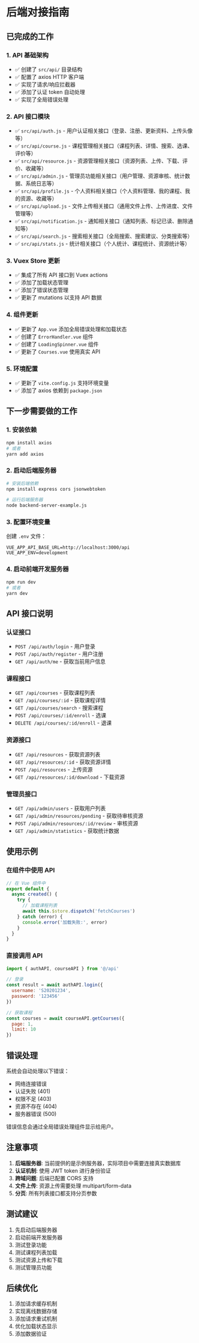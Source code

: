 # 后端对接指南

## 已完成的工作

### 1. API 基础架构
- ✅ 创建了 `src/api/` 目录结构
- ✅ 配置了 axios HTTP 客户端
- ✅ 实现了请求/响应拦截器
- ✅ 添加了认证 token 自动处理
- ✅ 实现了全局错误处理

### 2. API 接口模块
- ✅ `src/api/auth.js` - 用户认证相关接口（登录、注册、更新资料、上传头像等）
- ✅ `src/api/course.js` - 课程管理相关接口（课程列表、详情、搜索、选课、评价等）
- ✅ `src/api/resource.js` - 资源管理相关接口（资源列表、上传、下载、评价、收藏等）
- ✅ `src/api/admin.js` - 管理员功能相关接口（用户管理、资源审核、统计数据、系统日志等）
- ✅ `src/api/profile.js` - 个人资料相关接口（个人资料管理、我的课程、我的资源、收藏等）
- ✅ `src/api/upload.js` - 文件上传相关接口（通用文件上传、上传进度、文件管理等）
- ✅ `src/api/notification.js` - 通知相关接口（通知列表、标记已读、删除通知等）
- ✅ `src/api/search.js` - 搜索相关接口（全局搜索、搜索建议、分类搜索等）
- ✅ `src/api/stats.js` - 统计相关接口（个人统计、课程统计、资源统计等）

### 3. Vuex Store 更新
- ✅ 集成了所有 API 接口到 Vuex actions
- ✅ 添加了加载状态管理
- ✅ 添加了错误状态管理
- ✅ 更新了 mutations 以支持 API 数据

### 4. 组件更新
- ✅ 更新了 `App.vue` 添加全局错误处理和加载状态
- ✅ 创建了 `ErrorHandler.vue` 组件
- ✅ 创建了 `LoadingSpinner.vue` 组件
- ✅ 更新了 `Courses.vue` 使用真实 API

### 5. 环境配置
- ✅ 更新了 `vite.config.js` 支持环境变量
- ✅ 添加了 axios 依赖到 `package.json`

## 下一步需要做的工作

### 1. 安装依赖
```bash
npm install axios
# 或者
yarn add axios
```

### 2. 启动后端服务器
```bash
# 安装后端依赖
npm install express cors jsonwebtoken

# 运行后端服务器
node backend-server-example.js
```

### 3. 配置环境变量
创建 `.env` 文件：
```
VUE_APP_API_BASE_URL=http://localhost:3000/api
VUE_APP_ENV=development
```

### 4. 启动前端开发服务器
```bash
npm run dev
# 或者
yarn dev
```

## API 接口说明

### 认证接口
- `POST /api/auth/login` - 用户登录
- `POST /api/auth/register` - 用户注册
- `GET /api/auth/me` - 获取当前用户信息

### 课程接口
- `GET /api/courses` - 获取课程列表
- `GET /api/courses/:id` - 获取课程详情
- `GET /api/courses/search` - 搜索课程
- `POST /api/courses/:id/enroll` - 选课
- `DELETE /api/courses/:id/enroll` - 退课

### 资源接口
- `GET /api/resources` - 获取资源列表
- `GET /api/resources/:id` - 获取资源详情
- `POST /api/resources` - 上传资源
- `GET /api/resources/:id/download` - 下载资源

### 管理员接口
- `GET /api/admin/users` - 获取用户列表
- `GET /api/admin/resources/pending` - 获取待审核资源
- `POST /api/admin/resources/:id/review` - 审核资源
- `GET /api/admin/statistics` - 获取统计数据

## 使用示例

### 在组件中使用 API
```javascript
// 在 Vue 组件中
export default {
  async created() {
    try {
      // 加载课程列表
      await this.$store.dispatch('fetchCourses')
    } catch (error) {
      console.error('加载失败:', error)
    }
  }
}
```

### 直接调用 API
```javascript
import { authAPI, courseAPI } from '@/api'

// 登录
const result = await authAPI.login({
  username: 'S20201234',
  password: '123456'
})

// 获取课程
const courses = await courseAPI.getCourses({
  page: 1,
  limit: 10
})
```

## 错误处理

系统会自动处理以下错误：
- 网络连接错误
- 认证失败 (401)
- 权限不足 (403)
- 资源不存在 (404)
- 服务器错误 (500)

错误信息会通过全局错误处理组件显示给用户。

## 注意事项

1. **后端服务器**: 当前提供的是示例服务器，实际项目中需要连接真实数据库
2. **认证机制**: 使用 JWT token 进行身份验证
3. **跨域问题**: 后端已配置 CORS 支持
4. **文件上传**: 资源上传需要处理 multipart/form-data
5. **分页**: 所有列表接口都支持分页参数

## 测试建议

1. 先启动后端服务器
2. 启动前端开发服务器
3. 测试登录功能
4. 测试课程列表加载
5. 测试资源上传和下载
6. 测试管理员功能

## 后续优化

1. 添加请求缓存机制
2. 实现离线数据存储
3. 添加请求重试机制
4. 优化加载状态显示
5. 添加数据验证

